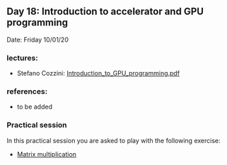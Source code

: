 ## Day 18: Introduction to accelerator and GPU programming   

Date:  Friday 10/01/20

### lectures:

  -  Stefano Cozzini: [Introduction_to_GPU_programming.pdf](GPU_programming.pdf)

### references: 
  
  -  to be added

### Practical session

In this practical session you are asked to play with the following exercise:

  - [Matrix multiplication](./gemm/README.md)
